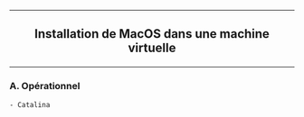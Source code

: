 ------------------------------------------------------------------------------------------------------------------------------------------------
## <p align='center'> Installation de MacOS dans une machine virtuelle </p>

------------------------------------------------------------------------------------------------------------------------------------------------

### A. Opérationnel
```
- Catalina
```
